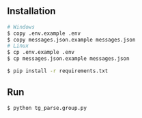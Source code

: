 ## Installation
```bash
# Windows
$ copy .env.example .env
$ copy messages.json.example messages.json
# Linux
$ cp .env.example .env
$ cp messages.json.example messages.json

$ pip install -r requirements.txt
```

## Run
```bash
$ python tg_parse.group.py
```
